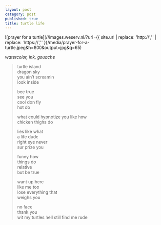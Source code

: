```yaml
---
layout: post
category: post
published: true
title: turtle life
---
```

![prayer for a turtle](//images.weserv.nl/?url={{ site.url | replace: 'http://','' | replace: 'https://','' }}/media/prayer-for-a-turtle.jpeg&h=800&output=jpg&q=65)
<!--more-->
<span class='date fr'>*watercolor, ink, gouache*</span><br>  
  
  
>turtle island    
dragon sky       
you ain’t screamin   
look inside         
>  
>bee true  
see you  
cool don fly  
hot do  
>
>what could 
hypnotize you
like how  
chicken thighs do  
>  
>lies like what  
a life dude    
right eye never  
sur prize you   
>  
>funny how    
things do    
relative  
but be true  
>  
>want up here   
like me too   
lose everything that   
weighs you   
>   
>no face  
thank you  
wit my turtles hell still find me rude
